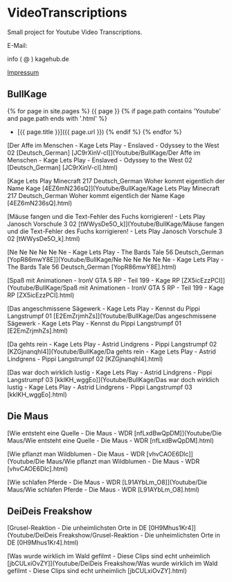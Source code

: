 # VideoTranscriptions

Small project for Youtube Video Transcriptions.


E-Mail:

info ( @ ) kagehub.de

[Impressum](Imprint.html)

## BullKage

{% for page in site.pages %}
  {{ page }}
  {% if page.path contains 'Youtube' and page.path ends with '.html' %}
  * [{{ page.title }}]({{ page.url }})
  {% endif %}
{% endfor %}

[Der Affe im Menschen - Kage Lets Play - Enslaved - Odyssey to the West 02 [Deutsch_German] [JC9rXinV-cI]](Youtube/BullKage/Der Affe im Menschen - Kage Lets Play - Enslaved - 
Odyssey to the West 02 [Deutsch_German] [JC9rXinV-cI].html)

[Kage Lets Play Minecraft 217 Deutsch_German Woher kommt eigentlich der Name Kage [4EZ6mN236sQ]](Youtube/BullKage/Kage Lets Play Minecraft 217 Deutsch_German Woher kommt eigentlich der Name Kage [4EZ6mN236sQ].html)

[Mäuse fangen und die Text-Fehler des Fuchs korrigieren! - Lets Play Janosch Vorschule 3 02 [tWWysDe5O_k]](Youtube/BullKage/Mäuse fangen und die Text-Fehler des Fuchs korrigieren! - Lets Play Janosch Vorschule 3 02 [tWWysDe5O_k].html)

[Ne Ne Ne Ne Ne Ne - Kage Lets Play - The Bards Tale 56 Deutsch_German [YopR86mwY8E]](Youtube/BullKage/Ne Ne Ne Ne Ne Ne - Kage Lets Play - The Bards Tale 56 Deutsch_German [YopR86mwY8E].html)

[Spaß mit Animationen - IronV GTA 5 RP - Teil 199 - Kage RP [ZX5icEzzPCI]](Youtube/BullKage/Spaß mit Animationen - IronV GTA 5 RP - Teil 199 - Kage RP [ZX5icEzzPCI].html)

[Das angeschmissene Sägewerk - Kage Lets Play - Kennst du Pippi Langstrumpf 01 [E2EmZrjmhZs]](Youtube/BullKage/Das angeschmissene Sägewerk - Kage Lets Play - Kennst du Pippi Langstrumpf 01 [E2EmZrjmhZs].html)

[Da gehts rein - Kage Lets Play - Astrid Lindgrens - Pippi Langstrumpf 02 [KZGjnanqhI4]](Youtube/BullKage/Da gehts rein - Kage Lets Play - Astrid Lindgrens - Pippi Langstrumpf 02 [KZGjnanqhI4].html)

[Das war doch wirklich lustig - Kage Lets Play - Astrid Lindgrens - Pippi Langstrumpf 03 [kklKH_wggEo]](Youtube/BullKage/Das war doch wirklich lustig - Kage Lets Play - Astrid Lindgrens - Pippi Langstrumpf 03 [kklKH_wggEo].html)



## Die Maus

[Wie entsteht eine Quelle - Die Maus - WDR [nfLxdBwQpDM]](Youtube/Die Maus/Wie entsteht eine Quelle - Die Maus - WDR [nfLxdBwQpDM].html)

[Wie pflanzt man Wildblumen - Die Maus - WDR [vhvCAOE6Dlc]](Youtube/Die Maus/Wie pflanzt man Wildblumen - Die Maus - WDR [vhvCAOE6Dlc].html)

[Wie schlafen Pferde - Die Maus - WDR [L91AYbLm_O8]](Youtube/Die Maus/Wie schlafen Pferde - Die Maus - WDR [L91AYbLm_O8].html)

## DeiDeis Freakshow

[Grusel-Reaktion - Die unheimlichsten Orte in DE [0H9Mhus1Kr4]](Youtube/DeiDeis Freakshow/Grusel-Reaktion - Die unheimlichsten Orte in DE [0H9Mhus1Kr4].html)

[Was wurde wirklich im Wald gefilmt - Diese Clips sind echt unheimlich [jbCULxiOvZY]](Youtube/DeiDeis Freakshow/Was wurde wirklich im Wald gefilmt - Diese Clips sind echt unheimlich [jbCULxiOvZY].html)